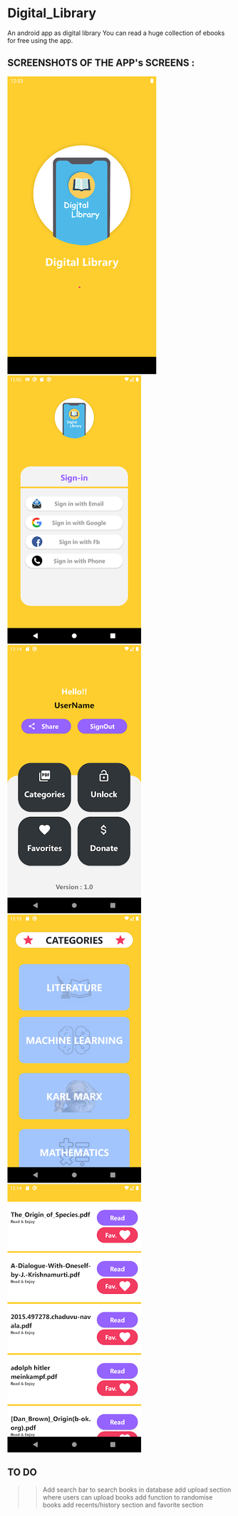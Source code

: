 # Digital_Library
An android app as digital library
You can read a huge collection of ebooks for free using the app.

## SCREENSHOTS OF THE APP's SCREENS :

![image](https://github.com/Abhi73017/Digital_Library/blob/master/sc1.png)
![image](https://github.com/Abhi73017/Digital_Library/blob/master/sc2.png)
![image](https://github.com/Abhi73017/Digital_Library/blob/master/sc3.png)
![image](https://github.com/Abhi73017/Digital_Library/blob/master/sc4.png)
![image](https://github.com/Abhi73017/Digital_Library/blob/master/sc5.png)

## TO DO

 >> Add search bar to search books in database
 >> add upload section where users can upload books
 >> add function to randomise books
 >> add recents/history section and favorite section
